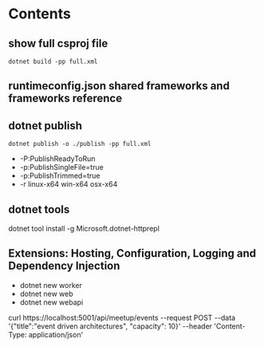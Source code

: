 # Contents

## show full csproj file

```dotnet build -pp full.xml```

## runtimeconfig.json shared frameworks and frameworks reference

## dotnet publish

```dotnet publish -o ./publish -pp full.xml```

* -P:PublishReadyToRun
* -p:PublishSingleFile=true
* -p:PublishTrimmed=true
* -r linux-x64 win-x64 osx-x64

## dotnet tools
dotnet tool install -g Microsoft.dotnet-httprepl


## Extensions: Hosting, Configuration, Logging and Dependency Injection

* dotnet new worker
* dotnet new web
* dotnet new webapi


curl https://localhost:5001/api/meetup/events --request POST --data '{"title":"event driven architectures", "capacity": 10}' --header 'Content-Type: application/json'
